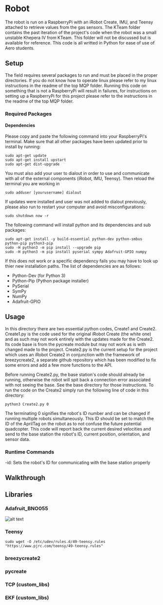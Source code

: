 # Robot
The robot is run on a RaspberryPi with an iRobot Create, IMU, and Teensy attached to retrieve values from the gas sensors. The KTeam folder contains the past iteration of the project's code when the robot was a small unstable Khepera IV from KTeam. This folder will not be discussed but is available for reference. This code is all writted in Python for ease of use of Aero students.

## Setup
The field requires several packages to run and must be placed in the proper directories. If you do not know how to operate linux please refer to my linux instructions in the readme of the top MQP folder. Running this code on something that is not a RaspberryPi will result in failures, for instructions on setting up a RaspberryPi for this project please refer to the instructions in the readme of the top MQP folder.

### Required Packages
#### Dependencies
Please copy and paste the following command into your RaspberryPi's terminal. Make sure that all other packages have been updated prior to install by running:
~~~~
sudo apt-get update 
sudo apt-get install upstart
sudo apt-get dist-upgrade
~~~~
You must also add your user to dialout in order to use and communicate with all of the external components (iRobot, IMU, Teensy). Then reload the terminal you are working in
~~~~
sudo adduser [yourusername] dialout
~~~~
If updates were installed and user was not added to dialout previously, please also run to restart your computer and avoid misconfigurations:
~~~~
sudo shutdown now -r
~~~~
The following command will install python and its dependencies and sub packages:
~~~~
sudo apt-get install -y build-essential python-dev python-smbus python-pip python3-pip
sudo -H python3 -m pip install --upgrade pip 
sudo -H python3 -m pip install pyserial sympy Adafruit-GPIO numpy
~~~~
If this does not work or a specific dependency fails you may have to look up thier new installation paths. The list of dependencies are as follows:
- Python-Dev (for Python 3)
- Python-Pip (Python package installer)
- PySerial
- SymPy
- NumPy
- Adafruit-GPIO

## Usage
In this directory there are two essential python codes, Create1 and Create2. Create1.py is the code used for the original iRobot Create (the white one) and as such may not work entirely with the updates made for the Create2. Its code base is from the pycreate module but may not work as is with changed made to the project. Create2.py is the current setup for the project which uses an iRobot Create2 in conjunction with the framework of breezycreate2, a separate github repository which has been modified to fix some errors and add a few more functions to the API.

Before running Create2.py, the base station's code should already be running, otherwise the robot will spit back a connection error associated with not seeing the base. See the base directory for those instructions. To run the code on the Create2 simply run the following line of code in this directory:
~~~~
python3 Create2.py 0
~~~~
The terminating 0 signifies the robot's ID number and can be changed if running multiple robots simultaneously. This ID should be set to match the ID of the AprilTag on the robot as to not confuse the future potential quadcopter. This code will report back the current desired velocities and send to the base station the robot's ID, current position, orientation, and sensor data.

### Runtime Commands
-id: Sets the robot's ID for communicating with the base station properly

## Walkthrough

## Libraries
### Adafruit_BNO055
![alt text](https://github.com/rmwiesenberg/MQP/blob/master/robot/libs/Adafruit_BNO055/IMU.png "BNO055 Hookup")
### Teensy
~~~~
sudo wget -O /etc/udev/rules.d/49-teensy.rules "https://www.pjrc.com/teensy/49-teensy.rules"
~~~~
### breezycreate2
### pycreate
### TCP (custom_libs)
### EKF (custom_libs)
